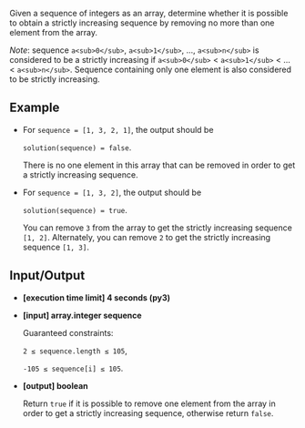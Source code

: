 Given a sequence of integers as an array, determine whether it is possible to obtain a strictly increasing sequence by removing no more than one element from the array.

_Note_: sequence `a<sub>0</sub>`, `a<sub>1</sub>`, ..., `a<sub>n</sub>` is considered to be a strictly increasing if `a<sub>0</sub>` < `a<sub>1</sub>` < ... < `a<sub>n</sub>`. Sequence containing only one element is also considered to be strictly increasing.

## Example

- For `sequence = [1, 3, 2, 1]`, the output should be

    `solution(sequence) = false`.

    There is no one element in this array that can be removed in order to get a strictly increasing sequence.

- For `sequence = [1, 3, 2]`, the output should be

    `solution(sequence) = true`.

    You can remove `3` from the array to get the strictly increasing sequence `[1, 2]`. Alternately, you can remove `2` to get the strictly increasing sequence `[1, 3]`.

## Input/Output

- **[execution time limit] 4 seconds (py3)**

- **[input] array.integer sequence**

	Guaranteed constraints:

	`2 ≤ sequence.length ≤ 105`,

	`-105 ≤ sequence[i] ≤ 105`.

- **[output] boolean**

	Return `true` if it is possible to remove one element from the array in order to get a strictly increasing sequence, otherwise return `false`.

